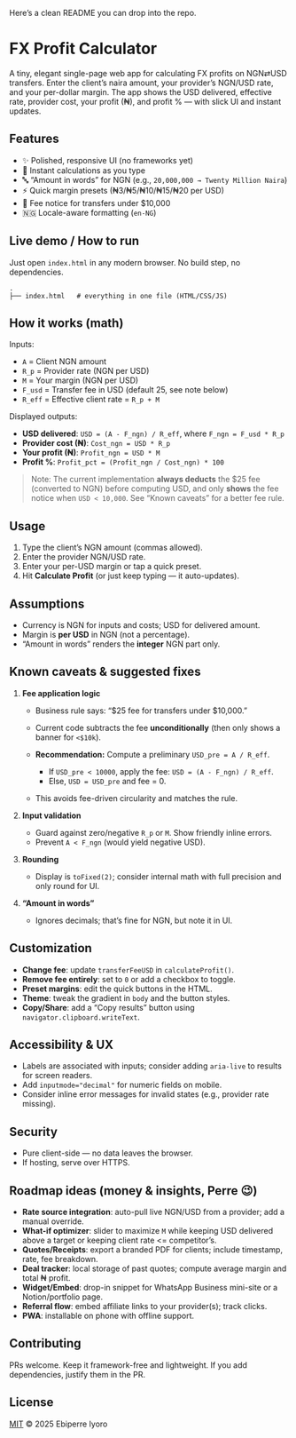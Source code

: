 Here’s a clean README you can drop into the repo.

# FX Profit Calculator

A tiny, elegant single-page web app for calculating FX profits on NGN⇄USD transfers. Enter the client’s naira amount, your provider’s NGN/USD rate, and your per-dollar margin. The app shows the USD delivered, effective rate, provider cost, your profit (₦), and profit % — with slick UI and instant updates.

## Features

* ✨ Polished, responsive UI (no frameworks yet)
* 🧮 Instant calculations as you type
* 🔤 “Amount in words” for NGN (e.g., `20,000,000 → Twenty Million Naira`)
* ⚡ Quick margin presets (₦3/₦5/₦10/₦15/₦20 per USD)
* 📌 Fee notice for transfers under \$10,000
* 🇳🇬 Locale-aware formatting (`en-NG`)

## Live demo / How to run

Just open `index.html` in any modern browser. No build step, no dependencies.

```
.
├── index.html   # everything in one file (HTML/CSS/JS)
```

## How it works (math)

Inputs:

* `A` = Client NGN amount
* `R_p` = Provider rate (NGN per USD)
* `M` = Your margin (NGN per USD)
* `F_usd` = Transfer fee in USD (default 25, see note below)
* `R_eff` = Effective client rate = `R_p + M`

Displayed outputs:

* **USD delivered**: `USD = (A - F_ngn) / R_eff`, where `F_ngn = F_usd * R_p`
* **Provider cost (₦)**: `Cost_ngn = USD * R_p`
* **Your profit (₦)**: `Profit_ngn = USD * M`
* **Profit %**: `Profit_pct = (Profit_ngn / Cost_ngn) * 100`

> Note: The current implementation **always deducts** the \$25 fee (converted to NGN) before computing USD, and only **shows** the fee notice when `USD < 10,000`. See “Known caveats” for a better fee rule.

## Usage

1. Type the client’s NGN amount (commas allowed).
2. Enter the provider NGN/USD rate.
3. Enter your per-USD margin or tap a quick preset.
4. Hit **Calculate Profit** (or just keep typing — it auto-updates).

## Assumptions

* Currency is NGN for inputs and costs; USD for delivered amount.
* Margin is **per USD** in NGN (not a percentage).
* “Amount in words” renders the **integer** NGN part only.

## Known caveats & suggested fixes

1. **Fee application logic**

   * Business rule says: “\$25 fee for transfers under \$10,000.”
   * Current code subtracts the fee **unconditionally** (then only shows a banner for `<$10k`).
   * **Recommendation:** Compute a preliminary `USD_pre = A / R_eff`.

     * If `USD_pre < 10000`, apply the fee: `USD = (A - F_ngn) / R_eff`.
     * Else, `USD = USD_pre` and fee = 0.
   * This avoids fee-driven circularity and matches the rule.

2. **Input validation**

   * Guard against zero/negative `R_p` or `M`. Show friendly inline errors.
   * Prevent `A < F_ngn` (would yield negative USD).

3. **Rounding**

   * Display is `toFixed(2)`; consider internal math with full precision and only round for UI.

4. **“Amount in words”**

   * Ignores decimals; that’s fine for NGN, but note it in UI.

## Customization

* **Change fee**: update `transferFeeUSD` in `calculateProfit()`.
* **Remove fee entirely**: set to `0` or add a checkbox to toggle.
* **Preset margins**: edit the quick buttons in the HTML.
* **Theme**: tweak the gradient in `body` and the button styles.
* **Copy/Share**: add a “Copy results” button using `navigator.clipboard.writeText`.

## Accessibility & UX

* Labels are associated with inputs; consider adding `aria-live` to results for screen readers.
* Add `inputmode="decimal"` for numeric fields on mobile.
* Consider inline error messages for invalid states (e.g., provider rate missing).

## Security

* Pure client-side — no data leaves the browser.
* If hosting, serve over HTTPS.

## Roadmap ideas (money & insights, Perre 😉)

* **Rate source integration**: auto-pull live NGN/USD from a provider; add a manual override.
* **What-if optimizer**: slider to maximize `M` while keeping USD delivered above a target or keeping client rate <= competitor’s.
* **Quotes/Receipts**: export a branded PDF for clients; include timestamp, rate, fee breakdown.
* **Deal tracker**: local storage of past quotes; compute average margin and total ₦ profit.
* **Widget/Embed**: drop-in snippet for WhatsApp Business mini-site or a Notion/portfolio page.
* **Referral flow**: embed affiliate links to your provider(s); track clicks.
* **PWA**: installable on phone with offline support.

## Contributing

PRs welcome. Keep it framework-free and lightweight. If you add dependencies, justify them in the PR.

## License
[MIT](./LICENSE) © 2025 Ebiperre Iyoro
